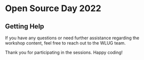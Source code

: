# Open Source Day 2022

## Getting Help

If you have any questions or need further assistance regarding the workshop content, feel free to reach out to the WLUG team.



Thank you for participating in the sessions. Happy coding!
